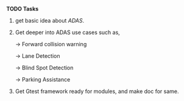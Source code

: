 **TODO Tasks**

1) get basic idea about *ADAS*.

2) Get deeper into ADAS use cases such as,
    
    -> Forward collision warning
    
    -> Lane Detection
    
    -> Blind Spot Detection
    
    -> Parking Assistance

3) Get Gtest framework ready for modules, and make doc for same.
